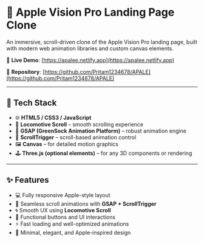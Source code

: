 # 🍎 Apple Vision Pro Landing Page Clone

An immersive, scroll-driven clone of the Apple Vision Pro landing page, built with modern web animation libraries and custom canvas elements.

🔗 **Live Demo**: [https://apalee.netlify.app](https://apalee.netlify.app)

📁 **Repository**: [https://github.com/Pritam1234678/APALE](https://github.com/Pritam1234678/APALE)

---

## 🚀 Tech Stack

- 🌐 **HTML5 / CSS3 / JavaScript**
- 🎢 **Locomotive Scroll** – smooth scrolling experience
- 🧠 **GSAP (GreenSock Animation Platform)** – robust animation engine
- 🎯 **ScrollTrigger** – scroll-based animation control
- 🖼️ **Canvas** – for detailed motion graphics
- 🕹️ **Three.js (optional elements)** – for any 3D components or rendering

---

## ✨ Features

- 💻 Fully responsive Apple-style layout
- 🎥 Seamless scroll animations with **GSAP + ScrollTrigger**
- 🌀 Smooth UX using **Locomotive Scroll**
- 🧩 Functional buttons and UI interactions
- ⚡ Fast loading and well-optimized animations
- 🎨 Minimal, elegant, and Apple-inspired design



